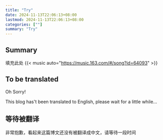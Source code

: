 ```yaml
---
title: "Try"
date: 2024-11-13T22:06:13+08:00
lastmod: 2024-11-13T22:06:13+08:00
categories: [""]
summary: "Try"
---
```


## Summary

填充此处
{{< music auto="https://music.163.com/#/song?id=64093" >}}
## To be translated

Oh Sorry!

This blog has't been translated to English, please wait for a little while...

## 等待被翻译

非常抱歉，看起来这篇博文还没有被翻译成中文，请等待一段时间
